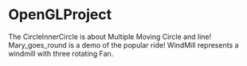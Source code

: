 # OpenGLProject
The CircleInnerCircle is about Multiple Moving Circle and line!
Mary_goes_round is a demo of the popular ride!
WindMill represents a windmill with three rotating Fan.
